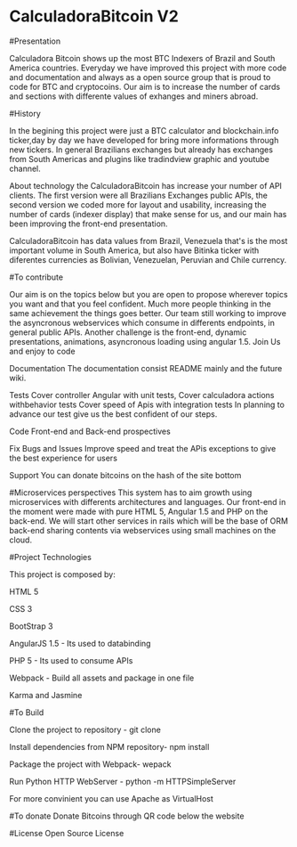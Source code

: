 # CalculadoraBitcoin V2
#Presentation

 Calculadora Bitcoin shows up the most BTC Indexers of Brazil and South America countries. Everyday we have improved this project with more code and documentation and always as a open source group that is proud to code for BTC and cryptocoins. Our aim is to increase the number of cards and sections with differente values of exhanges and miners abroad.
 
#History 

 In the begining this project were just a BTC calculator and blockchain.info ticker,day by day we have developed for bring more informations through new tickers. In general Brazilians exchanges but already has exchanges from South  Americas and plugins like tradindview graphic and youtube channel.
 
 About technology the CalculadoraBitcoin has increase your number of API clients. The first version were all Brazilians Exchanges public APIs, the second version we coded more for layout and usability, increasing the number of cards (indexer display) that make sense for us, and our main has been improving the front-end presentation.
 
 CalculadoraBitcoin has data values from Brazil, Venezuela that's is the most important volume in South America, but also have Bitinka ticker with diferentes currencies as Bolivian, Venezuelan, Peruvian and Chile currency. 

#To contribute

Our aim is on the topics below but you are open to propose wherever topics you want and that you feel confident. Much more people thinking in the same achievement the things goes better. Our team still working to improve the asyncronous webservices which consume in differents endpoints, in general public APIs. Another challenge is the front-end, dynamic presentations, animations, asyncronous loading using angular 1.5. Join Us and enjoy to code

Documentation 
The documentation consist README mainly and the future wiki.

Tests
Cover controller Angular with unit tests, 
Cover calculadora actions withbehavior tests 
Cover speed of Apis with integration tests
In planning to advance our test give us the best confident of our steps.


Code
Front-end and Back-end prospectives

Fix Bugs and Issues 
Improve speed and treat the APis exceptions to give the best experience for users

Support
You can donate bitcoins on the hash of the site bottom 

#Microservices perspectives
This system has to aim growth using microservices with differents architectures and languages. Our front-end in the moment were made with pure HTML 5, Angular 1.5 and PHP on the back-end. We will start other services in rails which will be the base of ORM back-end sharing contents via webservices using small machines on the cloud.


#Project Technologies

This project is composed by:

HTML 5

CSS 3

BootStrap 3

AngularJS 1.5 - Its used to databinding

PHP 5 - Its used to consume APIs

Webpack - Build all assets and package in one file

Karma and Jasmine

#To Build

Clone the project to repository -  git clone <project> 

Install dependencies from NPM repository- npm install

Package the project with Webpack- wepack

Run Python HTTP WebServer - python -m HTTPSimpleServer

For more convinient you can use Apache as VirtualHost

#To donate
Donate Bitcoins through QR code below the website

#License
Open Source License
